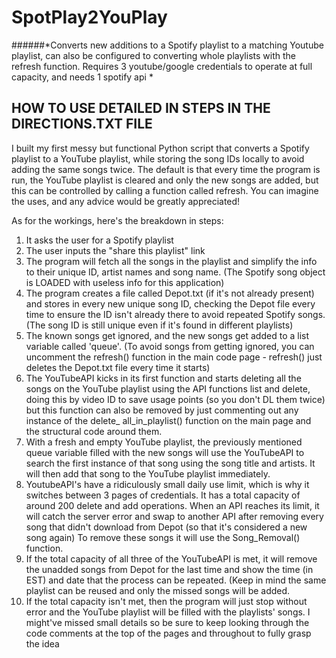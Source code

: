 # **SpotPlay2YouPlay**

######*Converts new additions to a Spotify playlist to a matching Youtube playlist, can also be configured to converting whole playlists with the refresh function. Requires 3 youtube/google credentials to operate at full capacity, and needs 1 spotify api *

## **HOW TO USE DETAILED IN STEPS IN THE DIRECTIONS.TXT FILE**

I built my first messy but functional Python script that converts a Spotify playlist to a YouTube playlist, while storing the song IDs locally to avoid adding the same songs twice. The default is that every time the program is run, the YouTube playlist is cleared and only the new songs are added, but this can be controlled by calling a function called refresh. You can imagine the uses, and any advice would be greatly appreciated!

As for the workings, here's the breakdown in steps:
1. It asks the user for a Spotify playlist
2. The user inputs the "share this playlist" link
3. The program will fetch all the songs in the playlist and simplify the info to their unique ID, artist names and song name. (The Spotify song object is LOADED with useless info for this application)
4. The program creates a file called Depot.txt (if it's not already present) and stores in every new unique song ID, checking the Depot file every time to ensure the ID isn't already there to avoid repeated Spotify songs. (The song ID is still unique even if it's found in different playlists)
5. The known songs get ignored, and the new songs get added to a list variable called 'queue'. (To avoid songs from getting ignored, you can uncomment the refresh() function in the main code page - refresh() just deletes the Depot.txt file every time it starts)
6. The YouTubeAPI kicks in its first function and starts deleting all the songs on the YouTube playlist using the API functions list and delete, doing this by video ID to save usage points (so you don't DL them twice) but this function can also be removed by just commenting out any instance of the delete_ all_in_playlist() function on the main page and the structural code around them.  
7. With a fresh and empty YouTube playlist, the previously mentioned queue variable filled with the new songs will use the YouTubeAPI to search the first instance of that song using the song title and artists. It will then add that song to the YouTube playlist immediately. 
8. YoutubeAPI's have a ridiculously small daily use limit, which is why it switches between 3 pages of credentials. It has a total capacity of around 200 delete and add operations. When an API reaches its limit, it will catch the server error and swap to another API after removing every song that didn't download from Depot (so that it's considered a new song again) To remove these songs it will use the Song_Removal() function.
9. If the total capacity of all three of the YouTubeAPI is met, it will remove the unadded songs from Depot for the last time and show the time (in EST) and date that the process can be repeated. (Keep in mind the same playlist can be reused and only the missed songs will be added.
10. If the total capacity isn't met, then the program will just stop without error and the YouTube playlist will be filled with the playlists' songs.
I might've missed small details so be sure to keep looking through the code comments at the top of the pages and throughout to fully grasp the idea
